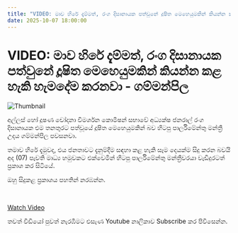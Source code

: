 ```yaml
---
title: "VIDEO: මාව හිරේ දැම්මත්, රංග දිසානායක පත්වුනේ දූෂිත මෙහෙයුමකින් කියන්න කළ හැකි හැමදේම කරනවා - ගම්මන්පිල"
date: 2025-10-07 18:00:00
---
```


# VIDEO: මාව හිරේ දැම්මත්, රංග දිසානායක පත්වුනේ දූෂිත මෙහෙයුමකින් කියන්න කළ හැකි හැමදේම කරනවා - ගම්මන්පිල

![Thumbnail](https://helakuru.sgp1.cdn.digitaloceanspaces.com/esana/images/lib/udaya-gammanpila-uip.jpg)

අල්ලස් හෝ දූෂණ චෝදනා විමර්ශන කොමිෂන් සභාවේ අධ්‍යක්ෂ ජනරාල් රංග දිසානායක එම තනතුරට පත්වූයේ දූෂිත මෙහෙයුමකින් බව හිටපු පාර්ලිමේන්තු මන්ත්‍රී උදය ගම්මන්පිල පවසනවා.

තමාව හිරේ දැමුවද, එය ජනතාවට දැනුම්දීම සඳහා කළ හැකි සෑම දෙයක්ම සිදු කරන බවයි අද (07) පැවති මාධ්‍ය හමුවකට එක්වෙමින් හිටපු පාර්ලිමේන්තු මන්ත්‍රීවරයා වැඩිදුරටත් ප්‍රකාශ කර සිටියේ.

ඔහු සිදුකළ ප්‍රකාශය පහතින් නරඹන්න.

 

[Watch Video](https://youtube.com/embed/vwG6c8afeUc)

තවත් වීඩියෝ පුවත් නැරඹීමට එසැණ Youtube නාලිකාව Subscribe කර පිවිසෙන්න.

